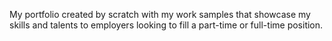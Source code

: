 My portfolio created by scratch with my work samples that showcase my skills and talents to employers looking to fill a part-time or full-time position.